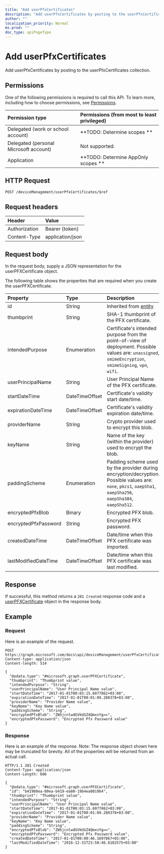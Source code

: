 ```yaml
---
title: "Add userPfxCertificates"
description: "Add userPfxCertificates by posting to the userPfxCertificates collection."
author: ""
localization_priority: Normal
ms.prod: ""
doc_type: apiPageType
---
```


# Add userPfxCertificates

Add userPfxCertificates by posting to the userPfxCertificates collection.

## Permissions
One of the following permissions is required to call this API. To learn more, including how to choose permissions, see [Permissions](/concepts/permissions-reference.md).

|Permission type|Permissions (from most to least privileged)|
|:---|:---|
|Delegated (work or school account)|**TODO: Determine scopes **|
|Delegated (personal Microsoft account)|Not supported.|
|Application|**TODO: Determine AppOnly scopes **|

## HTTP Request
<!-- {
  "blockType": "ignored"
}
-->
``` http
POST /deviceManagement/userPfxCertificates/$ref
```

## Request headers
|Header|Value|
|:---|:---|
|Authorization|Bearer {token}|
|Content-Type|application/json|

## Request body
In the request body, supply a JSON representation for the userPFXCertificate object.

The following table shows the properties that are required when you create the userPFXCertificate.

|Property|Type|Description|
|:---|:---|:---|
|id|String| Inherited from [entity](../resources/entity.md)|
|thumbprint|String|SHA-1 thumbprint of the PFX certificate.|
|intendedPurpose|Enumeration|Certificate's intended purpose from the point-of-view of deployment. Possible values are: `unassigned`, `smimeEncryption`, `smimeSigning`, `vpn`, `wifi`.|
|userPrincipalName|String|User Principal Name of the PFX certificate.|
|startDateTime|DateTimeOffset|Certificate's validity start date/time.|
|expirationDateTime|DateTimeOffset|Certificate's validity expiration date/time.|
|providerName|String|Crypto provider used to encrypt this blob.|
|keyName|String|Name of the key (within the provider) used to encrypt the blob.|
|paddingScheme|Enumeration|Padding scheme used by the provider during encryption/decryption. Possible values are: `none`, `pkcs1`, `oaepSha1`, `oaepSha256`, `oaepSha384`, `oaepSha512`.|
|encryptedPfxBlob|Binary|Encrypted PFX blob.|
|encryptedPfxPassword|String|Encrypted PFX password.|
|createdDateTime|DateTimeOffset|Date/time when this PFX certificate was imported.|
|lastModifiedDateTime|DateTimeOffset|Date/time when this PFX certificate was last modified.|



## Response
If successful, this method returns a `201 Created` response code and a [userPFXCertificate](../resources/userpfxcertificate.md) object in the response body.

## Example

### Request
Here is an example of the request.
<!-- {
  "blockType": "request",
  "name": "create_userpfxcertificate_from_"
}
-->
``` http
POST https://graph.microsoft.com/docs\api/deviceManagement/userPfxCertificates
Content-type: application/json
Content-length: 514

{
  "@odata.type": "#microsoft.graph.userPFXCertificate",
  "thumbprint": "Thumbprint value",
  "intendedPurpose": "String",
  "userPrincipalName": "User Principal Name value",
  "startDateTime": "2017-01-01T00:03:15.6077862+03:00",
  "expirationDateTime": "2017-01-01T00:01:09.280378+03:00",
  "providerName": "Provider Name value",
  "keyName": "Key Name value",
  "paddingScheme": "String",
  "encryptedPfxBlob": "ZW5jcnlwdGVkUGZ4QmxvYg==",
  "encryptedPfxPassword": "Encrypted Pfx Password value"
}
```

### Response
Here is an example of the response. Note: The response object shown here may be truncated for brevity. All of the properties will be returned from an actual call.
<!-- {
  "blockType": "response",
  "truncated": true,
  "@odata.type": "microsoft.graph.userpfxcertificate"
}
-->
``` http
HTTP/1.1 201 Created
Content-Type: application/json
Content-Length: 686

{
  "@odata.type": "#microsoft.graph.userPFXCertificate",
  "id": "b41980ea-80ea-b419-ea80-19b4ea8019b4",
  "thumbprint": "Thumbprint value",
  "intendedPurpose": "String",
  "userPrincipalName": "User Principal Name value",
  "startDateTime": "2017-01-01T00:03:15.6077862+03:00",
  "expirationDateTime": "2017-01-01T00:01:09.280378+03:00",
  "providerName": "Provider Name value",
  "keyName": "Key Name value",
  "paddingScheme": "String",
  "encryptedPfxBlob": "ZW5jcnlwdGVkUGZ4QmxvYg==",
  "encryptedPfxPassword": "Encrypted Pfx Password value",
  "createdDateTime": "2017-01-01T00:00:46.1697867+03:00",
  "lastModifiedDateTime": "2016-12-31T23:58:46.8102575+03:00"
}
```

